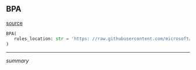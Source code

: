 #


## BPA
[source](https://github.com/Curts0/PyTabular\blob\master\pytabular/pytabular.py\#L467)
```python 
BPA(
   rules_location: str = 'https: //raw.githubusercontent.com/microsoft/Analysis-Services/master/BestPracticeRules/BPARules.json'
)
```


---
_summary_

